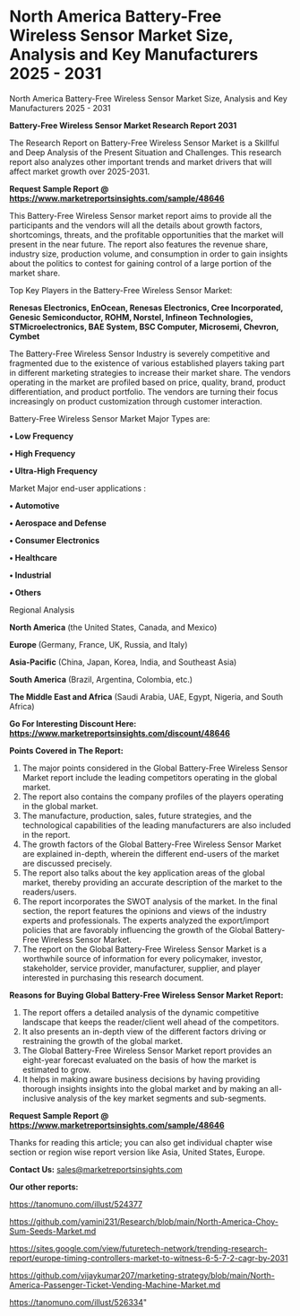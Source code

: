 # North America Battery-Free Wireless Sensor Market Size, Analysis and Key Manufacturers 2025 - 2031
 North America Battery-Free Wireless Sensor Market Size, Analysis and Key Manufacturers 2025 - 2031

<strong>Battery-Free Wireless Sensor Market Research Report 2031</strong>

The Research Report on Battery-Free Wireless Sensor Market is a Skillful and Deep Analysis of the Present Situation and Challenges. This research report also analyzes other important trends and market drivers that will affect market growth over 2025-2031.

<strong>Request Sample Report @ <a href=https://www.marketreportsinsights.com/sample/48646>https://www.marketreportsinsights.com/sample/48646</a></strong>

This Battery-Free Wireless Sensor market report aims to provide all the participants and the vendors will all the details about growth factors, shortcomings, threats, and the profitable opportunities that the market will present in the near future. The report also features the revenue share, industry size, production volume, and consumption in order to gain insights about the politics to contest for gaining control of a large portion of the market share.

Top Key Players in the Battery-Free Wireless Sensor Market:

<strong>Renesas Electronics, EnOcean, Renesas Electronics, Cree Incorporated, Genesic Semiconductor, ROHM, Norstel, Infineon Technologies, STMicroelectronics, BAE System, BSC Computer, Microsemi, Chevron, Cymbet</strong>

The Battery-Free Wireless Sensor Industry is severely competitive and fragmented due to the existence of various established players taking part in different marketing strategies to increase their market share. The vendors operating in the market are profiled based on price, quality, brand, product differentiation, and product portfolio. The vendors are turning their focus increasingly on product customization through customer interaction.

Battery-Free Wireless Sensor Market Major Types are:

<strong>•  Low Frequency

•  High Frequency

•  Ultra-High Frequency</strong>

Market Major end-user applications :

<strong>•  Automotive

•  Aerospace and Defense

•  Consumer Electronics

•  Healthcare

•  Industrial

•  Others</strong>

Regional Analysis

</u><strong><b>North America</b></strong> (the United States, Canada, and Mexico)

<strong><b>Europe </b></strong>(Germany, France, UK, Russia, and Italy)

<strong><b>Asia-Pacific</b></strong> (China, Japan, Korea, India, and Southeast Asia)

<strong><b>South America</b></strong> (Brazil, Argentina, Colombia, etc.)

<strong><b>The Middle East and Africa</b></strong> (Saudi Arabia, UAE, Egypt, Nigeria, and South Africa)

<strong>Go For Interesting Discount Here: <a href=https://www.marketreportsinsights.com/discount/48646>https://www.marketreportsinsights.com/discount/48646</a></strong>

<strong>Points Covered in The Report:</strong>
<ol>
  <li>The major points considered in the Global Battery-Free Wireless Sensor Market report include the leading competitors operating in the global market.</li>
  <li>The report also contains the company profiles of the players operating in the global market.</li>
  <li>The manufacture, production, sales, future strategies, and the technological capabilities of the leading manufacturers are also included in the report.</li>
  <li>The growth factors of the Global Battery-Free Wireless Sensor Market are explained in-depth, wherein the different end-users of the market are discussed precisely.</li>
  <li>The report also talks about the key application areas of the global market, thereby providing an accurate description of the market to the readers/users.</li>
  <li>The report incorporates the SWOT analysis of the market. In the final section, the report features the opinions and views of the industry experts and professionals. The experts analyzed the export/import policies that are favorably influencing the growth of the Global Battery-Free Wireless Sensor Market.</li>
  <li>The report on the Global Battery-Free Wireless Sensor Market is a worthwhile source of information for every policymaker, investor, stakeholder, service provider, manufacturer, supplier, and player interested in purchasing this research document.</li>
</ol>
<strong>Reasons for Buying Global Battery-Free Wireless Sensor Market Report:</strong>

<ol>
  <li>The report offers a detailed analysis of the dynamic competitive landscape that keeps the reader/client well ahead of the competitors.</li>
  <li>It also presents an in-depth view of the different factors driving or restraining the growth of the global market.</li>
  <li>The Global Battery-Free Wireless Sensor Market report provides an eight-year forecast evaluated on the basis of how the market is estimated to grow.</li>
  <li>It helps in making aware business decisions by having providing thorough insights insights into the global market and by making an all-inclusive analysis of the key market segments and sub-segments.</li>
</ol>
<strong>Request Sample Report @ <a href=https://www.marketreportsinsights.com/sample/48646>https://www.marketreportsinsights.com/sample/48646</a></strong>


Thanks for reading this article; you can also get individual chapter wise section or region wise report version like Asia, United States, Europe.

<strong>Contact Us:</strong>
sales@marketreportsinsights.com

<strong>Our other reports:</strong>

<a href=https://tanomuno.com/illust/524377>https://tanomuno.com/illust/524377</a>

<a href=https://github.com/yamini231/Research/blob/main/North-America-Choy-Sum-Seeds-Market.md>https://github.com/yamini231/Research/blob/main/North-America-Choy-Sum-Seeds-Market.md</a>

<a href=https://sites.google.com/view/futuretech-network/trending-research-report/europe-timing-controllers-market-to-witness-6-5-7-2-cagr-by-2031>https://sites.google.com/view/futuretech-network/trending-research-report/europe-timing-controllers-market-to-witness-6-5-7-2-cagr-by-2031</a>

<a href=https://github.com/vijaykumar207/marketing-strategy/blob/main/North-America-Passenger-Ticket-Vending-Machine-Market.md>https://github.com/vijaykumar207/marketing-strategy/blob/main/North-America-Passenger-Ticket-Vending-Machine-Market.md</a>

<a href=https://tanomuno.com/illust/526334>https://tanomuno.com/illust/526334</a>"
